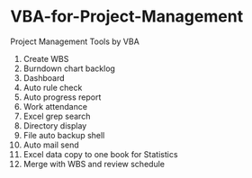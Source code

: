 # VBA-for-Project-Management
Project Management Tools by VBA

1. Create WBS
2. Burndown chart backlog
3. Dashboard
4. Auto rule check
5. Auto progress report
6. Work attendance
7. Excel grep search
8. Directory display
9. File auto backup shell
10. Auto mail send
11. Excel data copy to one book for Statistics
12. Merge with WBS and review schedule
